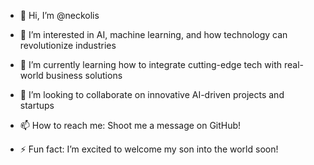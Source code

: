 - 👋 Hi, I’m @neckolis

- 👀 I’m interested in AI, machine learning, and how technology can revolutionize industries
- 🌱 I’m currently learning how to integrate cutting-edge tech with real-world business solutions
- 💞️ I’m looking to collaborate on innovative AI-driven projects and startups
- 📫 How to reach me: Shoot me a message on GitHub!
- ⚡ Fun fact: I’m excited to welcome my son into the world soon!

<!---
neckolis/neckolis is a ✨ special ✨ repository because its `README.md` (this file) appears on your GitHub profile.
You can click the Preview link to take a look at your changes.
--->
